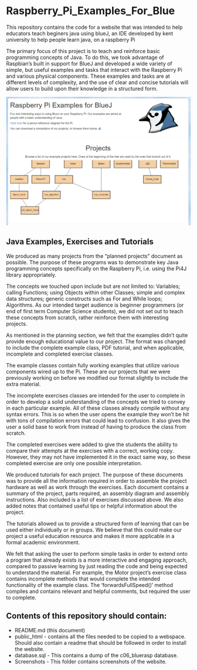 # Raspberry_Pi_Examples_For_Blue

This repository contains the code for a website that was intended to help educators teach beginers java using blueJ, an IDE developed by kent university to help people learn java, on a raspberry Pi

The primary focus of this project is to teach and reinforce basic programming concepts of Java. To do this, we took advantage of Raspbian’s built in support for BlueJ and developed a wide variety of simple, but useful examples and tasks that interact with the Raspberry Pi and various physical components. These examples and tasks are at different levels of complexity, and the use of clear and concise tutorials will allow users to build upon their knowledge in a structured form.

![Screen shot of the website](https://github.com/Haza290/Raspberry_Pi_Examples_For_Bluej/blob/master/Screenshots/homepage.png)

## Java Examples, Exercises and Tutorials

We produced as many projects from the “planned projects” document as possible. The purpose of these programs was to demonstrate key Java programming concepts specifically on the Raspberry Pi, i.e. using the Pi4J library appropriately.

The concepts we touched upon include but are not limited to: Variables; calling Functions; using Objects within other Classes; simple and complex data structures; generic constructs such as For and While loops; Algorithms. As our intended target audience is beginner programmers (or end of first term Computer Science students), we did not set out to teach these concepts from scratch, rather reinforce them with interesting projects.

As mentioned in the planning section, we felt that the examples didn’t quite provide enough educational value to our project. The format was changed to include the complete example class, PDF tutorial, and when applicable, incomplete and completed exercise classes.

The example classes contain fully working examples that utilize various components wired up to the Pi. These are our projects that we were previously working on before we modified our format slightly to include the extra material.

The incomplete exercises classes are intended for the user to complete in order to develop a solid understanding of the concepts we tried to convey in each particular example. All of these classes already compile without any syntax errors. This is so when the user opens the example they won’t be hit with tons of compilation errors that could lead to confusion. It also gives the user a solid base to work from instead of having to produce the class from scratch.

The completed exercises were added to give the students the ability to compare their attempts at the exercises with a correct, working copy. However, they may not have implemented it in the exact same way, so these completed exercise are only one possible interpretation.

We produced tutorials for each project. The purpose of these documents was to provide all the information required in order to assemble the project hardware as well as work through the exercises. Each document contains a summary of the project, parts required, an assembly diagram and assembly instructions. Also included is a list of exercises discussed above. We also added notes that contained useful tips or helpful information about the project.
	
The tutorials allowed us to provide a structured form of learning that can be used either individually or in groups. We believe that this could make our project a useful education resource and makes it more applicable in a formal academic environment.

We felt that asking the user to perform simple tasks in order to extend onto a program that already exists is a more interactive and engaging approach, compared to passive learning by just reading the code and being expected to understand the material. For example, the Motor project’s exercise class contains incomplete methods that would complete the intended functionality of the example class. The ‘forwardsFullSpeed()’ method compiles and contains relevant and helpful comments, but required the user to complete.

## Contents of this repository should contain:

- README.md (this document)
- public_html - contains all the files needed to be copied to a webspace. Should also contain a readme that should be followed in order to install the website.
- database.sql - This contains a dump of the c06_bluerasp database.
- Screenshots - This folder contains screenshots of the website.
